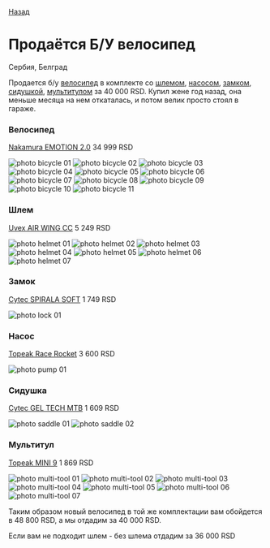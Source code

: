 [Назад](./README.md)

# Продаётся Б/У велосипед

Сербия, Белград

Продается б/у [велосипед](#bicycle) в комплекте со [шлемом](#helmet), [насосом](#pump), [замком](#lock), [сидушкой](#saddle), [мультитулом](#multi-tool) за 40 000 RSD.
Купил жене год назад, она меньше месяца на нем откаталась, и потом велик просто стоял в гараже.

### <a name="bicycle"></a> Велосипед

[Nakamura EMOTION 2.0](https://www.intersport.rs/nakamura-emotion-2-0-zenski-mtb-bicikl-593462) 34 999 RSD

![photo bicycle 01](photos/bicycle_01.jpg)
![photo bicycle 02](photos/bycicle_02.jpg)
![photo bicycle 03](photos/bycicle_03.jpg)
![photo bicycle 04](photos/bycicle_04.jpg)
![photo bicycle 05](photos/bycicle_05.jpg)
![photo bicycle 06](photos/bycicle_06.jpg)
![photo bicycle 07](photos/bycicle_07.jpg)
![photo bicycle 08](photos/bycicle_08.jpg)
![photo bicycle 09](photos/bycicle_09.jpg)
![photo bicycle 10](photos/bycicle_10.jpg)
![photo bicycle 11](photos/bycicle_11.jpg)

### <a name="helmet"></a> Шлем

[Uvex AIR WING CC](https://www.intersport.rs/uvex-air-wing-cc-kaciga-586097) 5 249 RSD

![photo helmet 01](photos/helmet_01.jpg)
![photo helmet 02](photos/helmet_02.jpg)
![photo helmet 03](photos/helmet_03.jpg)
![photo helmet 04](photos/helmet_04.jpg)
![photo helmet 05](photos/helmet_05.jpg)
![photo helmet 06](photos/helmet_06.jpg)
![photo helmet 07](photos/helmet_07.jpg)

### <a name="lock"></a> Замок

[Cytec SPIRALA SOFT](https://www.intersport.rs/cytec-spirala-soft-brava-za-bicikl-596393) 1 749 RSD

![photo lock 01](photos/lock_01.jpg)

### <a name="pump"></a> Насос

[Topeak Race Rocket](https://fanatic.rs/pumpa-za-bicikl-topeak-race-rocket.html) 3 600 RSD

![photo pump 01](photos/pump_01.jpg)

### <a name="saddle"></a> Сидушка

[Cytec GEL TECH MTB](https://www.intersport.rs/cytec-gel-tech-mtb-pokrivac-za-sediste-77472) 1 609 RSD

![photo saddle 01](photos/saddle_01.jpg)
![photo saddle 02](photos/saddle_02.jpg)

### <a name="multi-tool"></a> Мультитул

[Topeak MINI 9](https://www.intersport.rs/topeak-mini-9-alat-296964) 1 869 RSD

![photo multi-tool 01](photos/multi-tool_01.jpg)
![photo multi-tool 02](photos/multi-tool_02.jpg)
![photo multi-tool 03](photos/multi-tool_03.jpg)
![photo multi-tool 04](photos/multi-tool_04.jpg)
![photo multi-tool 05](photos/multi-tool_05.jpg)
![photo multi-tool 06](photos/multi-tool_06.jpg)
![photo multi-tool 07](photos/multi-tool_07.jpg)


Таким образом новый велосипед в той же комплектации вам обойдется в 48 800 RSD, а мы отдадим за 40 000 RSD.

Если вам не подходит шлем - без шлема отдадим за 36 000 RSD
